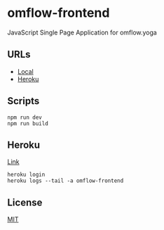 # omflow-frontend
JavaScript Single Page Application for omflow.yoga

## URLs
- [Local](http://localhost:1234)
- [Heroku](https://omflow-frontend.herokuapp.com/)

## Scripts
```
npm run dev
npm run build
```

## Heroku

[Link](https://omflow-frontend.herokuapp.com/)

```
heroku login
heroku logs --tail -a omflow-frontend
```

## License
[MIT](https://choosealicense.com/licenses/mit/)
